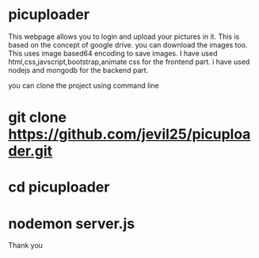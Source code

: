# picuploader

This webpage allows you to login and upload your pictures in it.
This is based on the concept of google drive.
you can download the images too.
This uses image based64 encoding to save images.
I have used html,css,javscript,bootstrap,animate css for the frontend part.
i have used nodejs and mongodb for the backend part.

you can clone the project using command line
# git clone https://github.com/jevil25/picuploader.git
# cd picuploader
# nodemon server.js

Thank you
